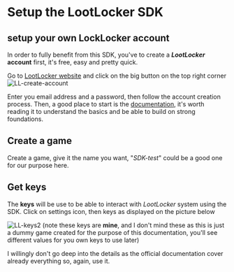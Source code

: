 # Setup the LootLocker SDK
## setup your own LockLocker account

In order to fully benefit from this SDK, you've to create a **_LootLocker_ account** first, it's free, easy and pretty quick.

Go to [LootLocker website](https://lootlocker.com/) and click on the big button on the top right corner
![LL-create-account](https://github.com/ARez2/LootLocker-Godot-SDK/assets/136735040/6a4d9744-c93f-4e73-a614-ee4c4ed56308)

Enter you email address and a password, then follow the account creation process.
Then, a good place to start is the [documentation](https://docs.lootlocker.com/the-basics/readme), it's worth reading it to understand the basics and be able to build on strong foundations.

## Create a game

Create a game, give it the name you want, "_SDK-test_" could be a good one for our purpose here.

## Get keys

The **keys** will be use to be able to interact with _LootLocker_ system using the SDK.
Click on settings icon, then keys as displayed on the picture below

![LL-keys2](https://github.com/ARez2/LootLocker-Godot-SDK/assets/136735040/08627d7b-d083-4787-9323-a852e65d4232)
(note these keys are **mine**, and I don't mind these as this is just a dummy game created for the purpose of this documentation, you'll see different values for you own keys to use later)

I willingly don't go deep into the details as the official documentation cover already everything so, again, use it.
